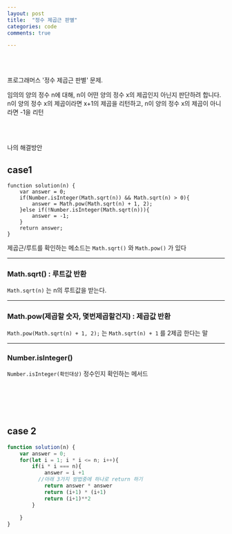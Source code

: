 ```yaml
---
layout: post
title:  "정수 제곱근 판별"
categories: code
comments: true

---
```




<br>

<br>

프로그래머스 '정수 제곱근 판별' 문제.

임의의 양의 정수 n에 대해, n이 어떤 양의 정수 x의 제곱인지 아닌지 판단하려 합니다.
n이 양의 정수 x의 제곱이라면 x+1의 제곱을 리턴하고, n이 양의 정수 x의 제곱이 아니라면 -1을 리턴

<br>

<br>

나의 해결방안

## case1

~~~Js
function solution(n) {
    var answer = 0;
    if(Number.isInteger(Math.sqrt(n)) && Math.sqrt(n) > 0){
        answer = Math.pow(Math.sqrt(n) + 1, 2);
    }else if(!Number.isInteger(Math.sqrt(n))){
        answer = -1;
    }
    return answer;
}
~~~



제곱근/루트를 확인하는 메소드는 `Math.sqrt()` 와 `Math.pow()` 가 있다

---

### Math.sqrt() : 루트값 반환

`Math.sqrt(n)` 는 n의 루트값을 받는다.

---

### Math.pow(제곱할 숫자, 몇번제곱할건지) : 제곱값 반환

`Math.pow(Math.sqrt(n) + 1, 2);` 는 `Math.sqrt(n) + 1` 를 2제곱 한다는 말

---

### Number.isInteger()

`Number.isInteger(확인대상)` 정수인지 확인하는 메서드

<br>

<br>

<br>

<br>

## case 2

~~~js
function solution(n) {
    var answer = 0;
    for(let i = 1; i * i <= n; i++){
        if(i * i === n){
            answer = i +1
          //아래 3가지 방법중에 하나로 return 하기
            return answer * answer 
            return (i+1) * (i+1)
            return (i+1)**2
        }
        
    }
}
~~~





<br>

<br>



<br>

<br>

 





 

